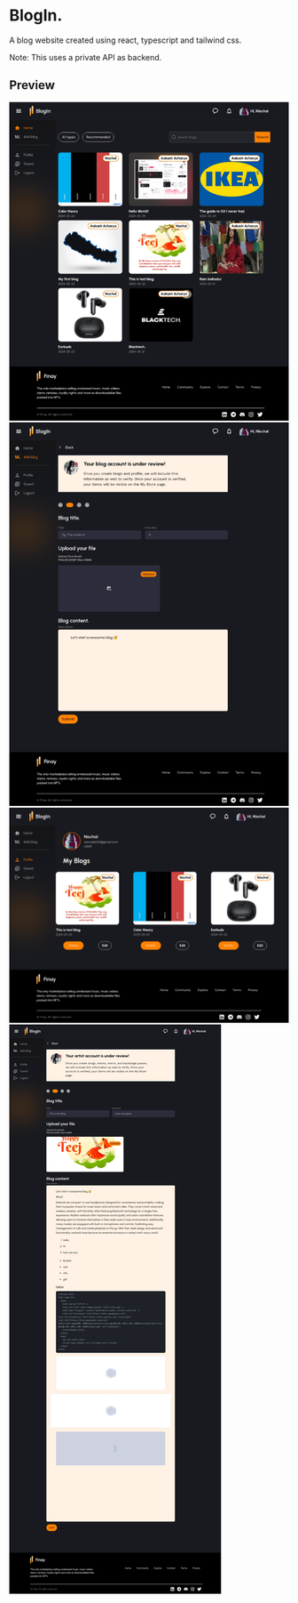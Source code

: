 # BlogIn.

A blog website created using react, typescript and tailwind css.

Note: This uses a private API as backend.

## Preview
![Home page](image-3.png)
![Add blog page](image-2.png)
![Profile page](image-4.png)
![Edit page](image-5.png)
